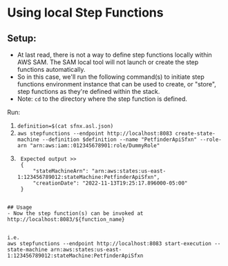 # Using local Step Functions

## Setup:
- At last read, there is not a way to define step functions locally within AWS SAM. The SAM local tool will not launch or create the step functions automatically. 
- So in this case, we'll run the following command(s) to initiate step functions environment instance that can be used to create, or "store", step functions as they're defined within the stack.
- Note: `cd` to the directory where the step function is defined.

Run:
1. `definition=$(cat sfnx.asl.json)`
2. `aws stepfunctions --endpoint http://localhost:8083 create-state-machine --definition $definition --name "PetfinderApiSfxn" --role-arn "arn:aws:iam::012345678901:role/DummyRole"`
3. ```
    Expected output >>
    {
        "stateMachineArn": "arn:aws:states:us-east-1:123456789012:stateMachine:PetfinderApiSfxn",
        "creationDate": "2022-11-13T19:25:17.896000-05:00"
    }
```

## Usage
- Now the step function(s) can be invoked at http://localhost:8083/${function_name}


i.e.
aws stepfunctions --endpoint http://localhost:8083 start-execution --state-machine arn:aws:states:us-east-1:123456789012:stateMachine:PetfinderApiSfxn